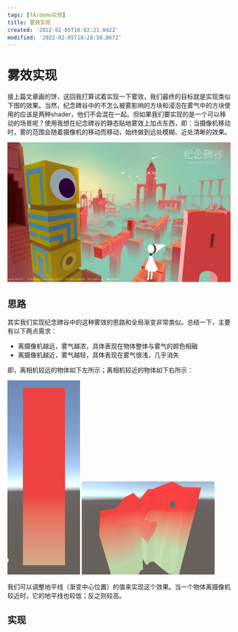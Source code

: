 ```yaml
---
tags: [TA/demo实现]
title: 雾效实现
created: '2022-02-05T16:02:21.042Z'
modified: '2022-02-05T18:28:50.067Z'
---
```


# 雾效实现
接上篇文章画的饼，这回我打算试着实现一下雾效，我们最终的目标就是实现类似下图的效果。当然，纪念碑谷中的不怎么被雾影响的方块和浸泡在雾气中的方块使用的应该是两种shader，他们不会混在一起。但如果我们要实现的是一个可以移动的场景呢？使用我想在纪念碑谷的静态贴地雾效上加点东西，即：当摄像机移动时，雾的范围会随着摄像机的移动而移动，始终做到远处模糊、近处清晰的效果。

<img src="https://raw.githubusercontent.com/Guiny-Time/PictureBed/main/20220206022120.png"/>

## 思路
其实我们实现纪念碑谷中的这种雾效的思路和全局渐变非常类似。总结一下，主要有以下两点需求：
- 离摄像机越远，雾气越浓，具体表现在物体整体与雾气的颜色相融
- 离摄像机越近，雾气越轻，具体表现在雾气很浅，几乎消失

即，离相机较远的物体如下左所示；离相机较近的物体如下右所示：

<img src="https://raw.githubusercontent.com/Guiny-Time/PictureBed/main/20220206021225.png" style="display:inline"/> <img src="https://raw.githubusercontent.com/Guiny-Time/PictureBed/main/20220206021327.png" width=300 style="display:inline"/>

我们可以调整地平线（渐变中心位置）的值来实现这个效果。当一个物体离摄像机较近时，它的地平线也较低；反之则较高。

## 实现
